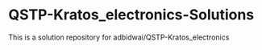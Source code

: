 # QSTP-Kratos_electronics-Solutions
This is a solution repository for adbidwai/QSTP-Kratos_electronics
